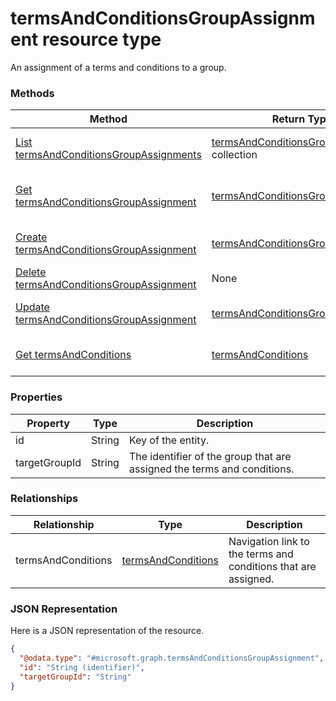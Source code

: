 ﻿# termsAndConditionsGroupAssignment resource type

An assignment of a terms and conditions to a group.
### Methods
|Method|Return Type|Description|
|---|---|---|
|[List termsAndConditionsGroupAssignments](../api/intune_companyterms_termsAndConditionsGroupAssignment_list.md)|[termsAndConditionsGroupAssignment](../resources/intune_companyterms_termsAndConditionsGroupAssignment.md) collection|List properties and relationships of the [termsAndConditionsGroupAssignment](../resources/intune_companyterms_termsAndConditionsGroupAssignment.md) objects.|
|[Get termsAndConditionsGroupAssignment](../api/intune_companyterms_termsAndConditionsGroupAssignment_get.md)|[termsAndConditionsGroupAssignment](../resources/intune_companyterms_termsAndConditionsGroupAssignment.md)|Read properties and relationships of the [termsAndConditionsGroupAssignment](../resources/intune_companyterms_termsAndConditionsGroupAssignment.md) object.|
|[Create termsAndConditionsGroupAssignment](../api/intune_companyterms_termsAndConditionsGroupAssignment_create.md)|[termsAndConditionsGroupAssignment](../resources/intune_companyterms_termsAndConditionsGroupAssignment.md)|Create a new [termsAndConditionsGroupAssignment](../resources/intune_companyterms_termsAndConditionsGroupAssignment.md) object.|
|[Delete termsAndConditionsGroupAssignment](../api/intune_companyterms_termsAndConditionsGroupAssignment_delete.md)|None|Deletes a [termsAndConditionsGroupAssignment](../resources/intune_companyterms_termsAndConditionsGroupAssignment.md).|
|[Update termsAndConditionsGroupAssignment](../api/intune_companyterms_termsAndConditionsGroupAssignment_update.md)|[termsAndConditionsGroupAssignment](../resources/intune_companyterms_termsAndConditionsGroupAssignment.md)|Update the properties of a [termsAndConditionsGroupAssignment](../resources/intune_companyterms_termsAndConditionsGroupAssignment.md) object.|
|[Get termsAndConditions](../api/intune_companyterms_termsAndConditionsGroupAssignment_get_termsAndConditions.md)|[termsAndConditions](../resources/intune_companyterms_termsAndConditions.md)|Get the [termsAndConditions](../resources/intune_companyterms_termsAndConditions.md) from the termsAndConditions navigation property.|

### Properties
|Property|Type|Description|
|---|---|---|
|id|String|Key of the entity.|
|targetGroupId|String|The identifier of the group that are assigned the terms and conditions.|

### Relationships
|Relationship|Type|Description|
|---|---|---|
|termsAndConditions|[termsAndConditions](../resources/intune_companyterms_termsAndConditions.md)|Navigation link to the terms and conditions that are assigned.|

### JSON Representation
Here is a JSON representation of the resource.
<!-- {
  "blockType": "resource",
  "keyProperty": "id",
  "@odata.type": "microsoft.graph.termsAndConditionsGroupAssignment"
}
-->
```json
{
  "@odata.type": "#microsoft.graph.termsAndConditionsGroupAssignment",
  "id": "String (identifier)",
  "targetGroupId": "String"
}
```


